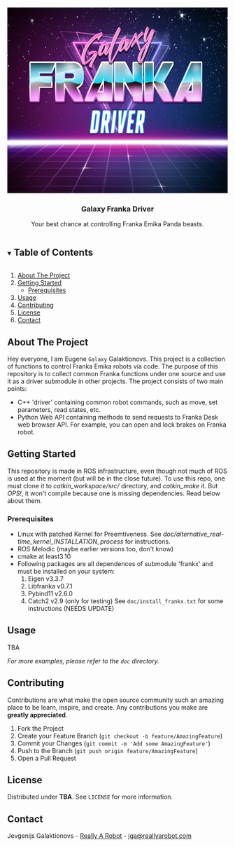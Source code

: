 <!-- PROJECT SHIELDS -->
<!--
*** I'm using markdown "reference style" links for readability.
*** Reference links are enclosed in brackets [ ] instead of parentheses ( ).
*** See the bottom of this document for the declaration of the reference variables
*** for contributors-url, forks-url, etc. This is an optional, concise syntax you may use.
*** https://www.markdownguide.org/basic-syntax/#reference-style-links
-->

<!-- PROJECT LOGO -->
<br />
<p align="center">
  <a href="https://github.com/eugenegalaxy/Franka-Galaxy">
    <img src="doc/logo_m.jpg" alt="Logo" width="600" height="424">
  </a>

  <h3 align="center">Galaxy Franka Driver</h3>

  <p align="center">
    Your best chance at controlling Franka Emika Panda beasts.
    <br />
  </p>
</p>

<!-- TABLE OF CONTENTS -->
<details open="open">
  <summary><h2 style="display: inline-block">Table of Contents</h2></summary>
  <ol>
    <li>
      <a href="#about-the-project">About The Project</a>
    </li>
    <li>
      <a href="#getting-started">Getting Started</a>
      <ul>
        <li><a href="#prerequisites">Prerequisites</a></li>
      </ul>
    </li>
    <li><a href="#usage">Usage</a></li>
    <li><a href="#contributing">Contributing</a></li>
    <li><a href="#license">License</a></li>
    <li><a href="#contact">Contact</a></li>
  </ol>
</details>



<!-- ABOUT THE PROJECT -->
## About The Project

Hey everyone, I am Eugene `Galaxy` Galaktionovs. This project is a collection of functions to control Franka Emika robots via code. The purpose of this repository is to collect common Franka functions under one source and use it as a driver submodule in other projects. The project consists of two main points:
- C++ 'driver' containing common robot commands, such as move, set parameters, read states, etc.
- Python Web API containing methods to send requests to Franka Desk web browser API. For example, you can open and lock brakes on Franka robot.

<!-- GETTING STARTED -->
## Getting Started

This repository is made in ROS infrastructure, even though not much of ROS is used at the moment (but will be in the close future).
To use this repo, one must clone it to *catkin_workspace/src/* directory, and *catkin_make* it. But *OPS!*, it won't compile because one is missing dependencies. Read below about them.

### Prerequisites
- Linux with patched Kernel for Preemtiveness. See *doc/alternative_real-time_kernel_INSTALLATION_process* for instructions.
- ROS Melodic (maybe earlier versions too, don't know)
- cmake at least3.10
- Following packages are all dependences of submodule 'frankx' and must be installed on your system:
  1. Eigen v3.3.7
  2. Libfranka v0.7.1
  3. Pybind11 v2.6.0
  4. Catch2 v2.9 (only for testing)
See `doc/install_frankx.txt` for some instructions (NEEDS UPDATE)

<!-- USAGE EXAMPLES -->
## Usage

TBA

_For more examples, please refer to the `doc` directory._



<!-- CONTRIBUTING -->
## Contributing

Contributions are what make the open source community such an amazing place to be learn, inspire, and create. Any contributions you make are **greatly appreciated**.

1. Fork the Project
2. Create your Feature Branch (`git checkout -b feature/AmazingFeature`)
3. Commit your Changes (`git commit -m 'Add some AmazingFeature'`)
4. Push to the Branch (`git push origin feature/AmazingFeature`)
5. Open a Pull Request



<!-- LICENSE -->
## License

Distributed under **TBA**. See `LICENSE` for more information.



<!-- CONTACT -->
## Contact
Jevgenijs Galaktionovs - [Really A Robot](www.reallyarobot.com) - jga@reallyarobot.com
